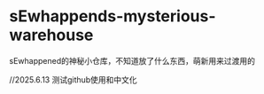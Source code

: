 # sEwhappends-mysterious-warehouse
sEwhappened的神秘小仓库，不知道放了什么东西，萌新用来过渡用的

//2025.6.13 测试github使用和中文化
